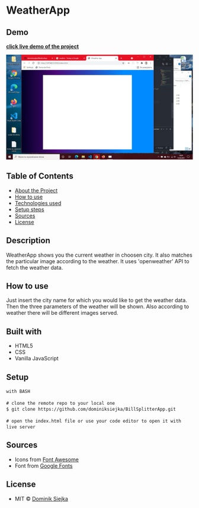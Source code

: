 # WeatherApp

## Demo

[**click live demo of the project**](https://dominiksiejka.github.io/BillSplitterApp)

![WeatherApp preview](./assets/weather.jpg)

## Table of Contents

- [About the Project](#description)
- [How to use](#how-to-use)
- [Technologies used](#built-with)
- [Setup steps](#setup)
- [Sources](#sources)
- [License](#license)

## Description

WeatherApp shows you the current weather in choosen city. It also matches the particular image according to the weather. It uses 'openweather' API to fetch the weather data.

## How to use

Just insert the city name for which you would like to get the weather data. Then the three parameters of the weather will be shown. Also according to weather there will be different images served.

## Built with

- HTML5
- CSS
- Vanilla JavaScript

## Setup

```
with BASH

# clone the remote repo to your local one
$ git clone https://github.com/dominiksiejka/BillSplitterApp.git

# open the index.html file or use your code editor to open it with live server

```

## Sources

- Icons from [Font Awesome ](https://fontawesome.com)
- Font from [Google Fonts ](https://fonts.google.com/)

## License

- MIT © [Dominik Siejka ](https://github.com/dominiksiejka/BillSplitterApp)
